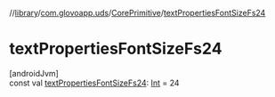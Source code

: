 //[library](../../../index.md)/[com.glovoapp.uds](../index.md)/[CorePrimitive](index.md)/[textPropertiesFontSizeFs24](text-properties-font-size-fs24.md)

# textPropertiesFontSizeFs24

[androidJvm]\
const val [textPropertiesFontSizeFs24](text-properties-font-size-fs24.md): [Int](https://kotlinlang.org/api/latest/jvm/stdlib/kotlin/-int/index.html) = 24
